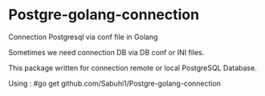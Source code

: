 # Postgre-golang-connection
Connection Postgresql via conf file in Golang

Sometimes we need connection DB via DB conf or INI files.

This package written for connection remote or local PostgreSQL Database.

Using : #go get github.com/Sabuhi1/Postgre-golang-connection


